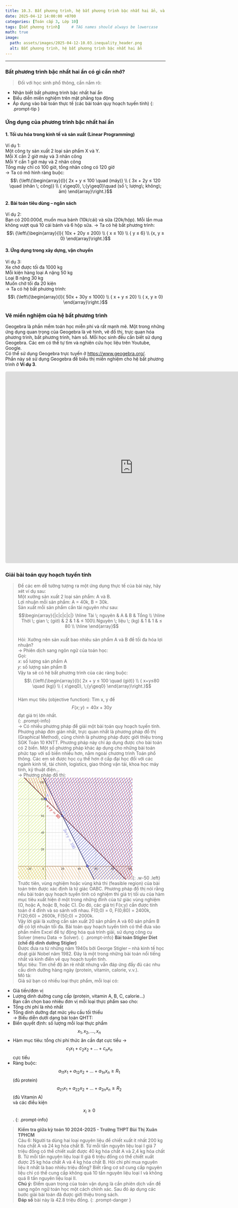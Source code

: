 ```yaml
---
title: 10.3. Bất phương trình, hệ bất phương trình bậc nhất hai ẩn, và quy hoạch tuyến tính
date: 2025-04-12 14:00:00 +0700
categories: [Toán cấp 3, Lớp 10]
tags: [bất phương trình]     # TAG names should always be lowercase
math: true
image:
  path: assets/images/2025-04-12-10.03.inequality_header.png
  alt: Bất phương trình, hệ bất phương trình bậc nhất hai ẩn
---
```

---
### Bất phương trình bậc nhất hai ẩn có gì cần nhớ?
>Đối với học sinh phổ thông, cần nắm rõ:  
- Nhận biết bất phương trình bậc nhất hai ẩn  
- Biểu diễn miền nghiệm trên mặt phẳng tọa động  
- Áp dụng vào bài toán thực tế (các bài toán quy hoạch tuyến tính)
{: .prompt-tip }

### Ứng dụng của phương trình bậc nhất hai ẩn
#### 1. Tối ưu hóa trong kinh tế và sản xuất (Linear Programming)  
Ví dụ 1:  
Một công ty sản xuất 2 loại sản phẩm X và Y.  
Mỗi X cần 2 giờ máy và 3 nhân công  
Mỗi Y cần 1 giờ máy và 2 nhân công  
Tổng máy chỉ có 100 giờ, tổng nhân công có 120 giờ  
→ Ta có mô hình ràng buộc: 
$$\ {\left\{\begin{array}{l}{ 2x + y ≤ 100 \quad (máy)}   \\  {  3x + 2y ≤ 120 \quad  (nhân \; công)}   \\  {    x\geq0}, \;{y\geq0}\quad  (số \; lượng\; không\; âm)  \end{array}\right.}$$

#### 2. Bài toán tiêu dùng – ngân sách  
Ví dụ 2:  
Bạn có 200.000đ, muốn mua bánh (10k/cái) và sữa (20k/hộp). Mỗi lần mua không vượt quá 10 cái bánh và 6 hộp sữa.
→ Ta có hệ bất phương trình: 
$$\ {\left\{\begin{array}{l}{ 10x + 20y ≤ 200}   \\  {  x ≤ 10}   \\  {    y ≤ 6} \\  {x, y ≥ 0}  \end{array}\right.}$$

#### 3. Ứng dụng trong xây dựng, vận chuyển  
Ví dụ 3:  
Xe chở được tối đa 1000 kg  
Mỗi kiện hàng loại A nặng 50 kg  
Loại B nặng 30 kg  
Muốn chở tối đa 20 kiện  
→ Ta có hệ bất phương trình: 
$$\ {\left\{\begin{array}{l}{ 50x + 30y ≤ 1000}   \\  {  x + y ≤ 20}   \\  {   x, y ≥ 0}  \end{array}\right.}$$

### Vẽ miền nghiệm của hệ bất phương trình
Geogebra là phần mềm toán học miễn phí và rất mạnh mẽ. Một trong những ứng dụng quan trọng của Geogebra là vẽ hình, vẽ đồ thị, trực quan hóa phương trình, bất phương trình, hàm số. Mỗi học sinh đều cần biết sử dụng Geogebra. Các em có thể tự tìm và nghiên cứu học liệu trên Youtube, Google.  
Có thể sử dụng Geogebra trực tuyến ở <https://www.geogebra.org/>.  
Phần này sẽ sử dụng Geogebra để biểu thị miền nghiệm cho hệ bất phương trình ở **Ví dụ 3**.

<iframe src="https://www.geogebra.org/classic/u7b4bwyk?embed" width="800" height="600" allowfullscreen style="border: 1px solid #e4e4e4;border-radius: 4px;" frameborder="0"></iframe>

### Giải bài toán quy hoạch tuyến tính 
> Để các em dễ tưởng tượng ra một ứng dụng thực tế của bài này, hãy xét ví dụ sau:  
Một xưởng sản xuất 2 loại sản phẩm: A và B.  
Lợi nhuận mỗi sản phẩm: A = 40k, B = 30k.  
Sản xuất mỗi sản phẩm cần tài nguyên như sau:  
$$\begin{array}{|c|c|c|c|}
\hline
Tài \; nguyên & A & B & Tổng \\
\hline
Thời \; gian \; (giờ) & 2 & 1 & ≤ 100\\
Nguyên  \; liệu \; (kg) & 1 & 1 & ≤ 80 \\
\hline
\end{array}$$  
Hỏi: Xưởng nên sản xuất bao nhiêu sản phẩm A và B để tối đa hóa lợi nhuận?  
→ Phiên dịch sang ngôn ngữ của toán học:  
Gọi:  
𝑥: số lượng sản phẩm A  
𝑦: số lượng sản phẩm B  
Vậy ta sẽ có hệ bất phương trình của các ràng buộc: $$\ {\left\{\begin{array}{l}{ 2x + y ≤ 100 \quad (giờ)}   \\  { x+y≤80 \quad  (kg)}   \\  {    x\geq0}, \;{y\geq0}  \end{array}\right.}$$   
Hàm mục tiêu (objective function): Tìm x, y để $$F(x; y)=40x+30y$$ đạt giá trị lớn nhất.  
{: .prompt-info}  
→ Có nhiều phương pháp để giải một bài toán quy hoạch tuyến tính. Phương pháp đơn giản nhất, trực quan nhất là phương pháp đồ thị (Graphical Method), cũng chính là phương pháp được giới thiệu trong SGK Toán 10 KNTT. Phương pháp này chỉ áp dụng được cho bài toán có 2 biến. Một số phương pháp khác áp dụng cho những bài toán phức tạp với số biến nhiều hơn, nằm ngoài chương trình Toán phổ thông. Các em sẽ được học cụ thể hơn ở cấp đại học đối với các ngành kinh tế, tài chính, logistics, giao thông vận tải, khoa học máy tính, kỹ thuật điện...  
→ Phương pháp đồ thị:  
![Desktop View](assets/images/2025-04-12-10.03.inequality_expl1.png){: .w-50 .left}
Trước tiên, vùng nghiệm hoặc vùng khả thi (feasible region) của bài toán trên được xác định là tứ giác OABC. Phương pháp đồ thị nói rằng nếu bài toán quy hoạch tuyến tính có nghiệm thì giá trị tối ưu của hàm mục tiêu xuất hiện ở một trong những đỉnh của tứ giác vùng nghiệm (O, hoặc A, hoặc B, hoặc C). Do đó, các giá trị F(x;y) cần được tính toán ở 4 đỉnh và so sánh với nhau. F(0;0) = 0, F(0;80) = 2400k, F(20;60) = 2600k, F(50;0) = 2000k.  
Vậy lời giải là xưởng cần sản xuất 20 sản phẩm A và 60 sản phẩm B để có lợi nhuận tối đa.
> Bài toán quy hoạch tuyến tính có thể đưa vào phần mềm Excel để tự động hóa quá trình giải, sử dụng công cụ Solver (menu Data → Solver).
{: .prompt-info}
> **Bài toán Stigler Diet (chế độ dinh dưỡng Stigler)**  
Được đưa ra từ những năm 1940s bởi George Stigler – nhà kinh tế học đoạt giải Nobel năm 1982. Đây là một trong những bài toán nổi tiếng nhất và kinh điển về quy hoạch tuyến tính.  
Mục tiêu: Tìm chế độ ăn rẻ nhất nhưng vẫn đáp ứng đầy đủ các nhu cầu dinh dưỡng hàng ngày (protein, vitamin, calorie, v.v.).  
Mô tả:  
Giả sử bạn có nhiều loại thực phẩm, mỗi loại có:
- Giá tiền/đơn vị  
- Lượng dinh dưỡng cung cấp (protein, vitamin A, B, C, calorie...)  
Bạn cần chọn bao nhiêu đơn vị mỗi loại thực phẩm sao cho:  
- Tổng chi phí là nhỏ nhất  
- Tổng dinh dưỡng đạt mức yêu cầu tối thiểu  
→ Biểu diễn dưới dạng bài toán QHTT:  
- Biến quyết định: số lượng mỗi loại thực phẩm $$x_{1},x_{2},\ldots,x_{n}$$  
- Hàm mục tiêu: tổng chi phí thức ăn cần đạt cực tiểu → $$c_{1}x_{1}+c_{2}x_{2}+\ldots+c_{n}x_{n}$$ cực tiểu
- Ràng buộc:  
$$a_{11}x_{1}+a_{12}x_{2}+\ldots+a_{1n}x_{n}\geq R_{1}$$ (đủ protein)  
$$a_{21}x_{1}+a_{22}x_{2}+\ldots+a_{2n}x_{n}\geq R_{2}$$ (đủ Vitamin A)  
và các điều kiện $$x_{i} \geq 0$$.
{: .prompt-info}

>**Kiểm tra giữa kỳ toán 10 2024-2025 - Trường THPT Bùi Thị Xuân TPHCM**  
Câu 6: Người ta dùng hai loại nguyên liệu để chiết xuất ít nhất 200 kg hóa chất A và 24 kg hóa chất B. Từ mỗi tấn nguyên liệu loại I giá 7 triệu đồng có thể chiết xuất được 40 kg hóa chất A và 2,4 kg hóa chất B. Từ mỗi tấn nguyên liệu loại II giá 6 triệu đồng có thể chiết xuất được 25 kg hóa chất A và 4 kg hóa chất B. Hỏi chi phí mua nguyên liệu ít nhất là bao nhiêu triệu đồng? Biết rằng cơ sở cung cấp nguyên liệu chỉ có thể cung cấp không quá 10 tấn nguyên liệu loại I và không quá 8 tấn nguyên liệu loại II.  
**Chú ý:** Điểm quan trọng của toán vận dụng là cần phiên dịch vấn đề sang ngôn ngữ toán học một cách chính xác. Sau đó áp dụng các bước giải bài toán đã được giới thiệu trong sách.  
**Đáp số** bài này là 42.8 triệu đồng.
{: .prompt-danger }
